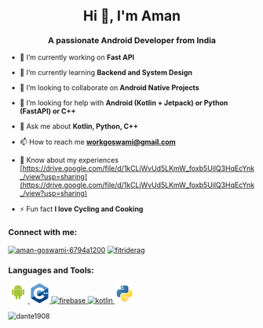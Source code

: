 <h1 align="center">Hi 👋, I'm Aman</h1>
<h3 align="center">A passionate Android Developer from India</h3>

- 🔭 I’m currently working on **Fast API**

- 🌱 I’m currently learning **Backend and System Design**

- 👯 I’m looking to collaborate on **Android Native Projects**

- 🤝 I’m looking for help with **Android (Kotlin + Jetpack) or Python (FastAPI) or C++**

- 💬 Ask me about **Kotlin, Python, C++**

- 📫 How to reach me **workgoswami@gmail.com**

- 📄 Know about my experiences [https://drive.google.com/file/d/1kCLjWvUd5LKmW_foxb5UilQ3HqEcYnk_/view?usp=sharing](https://drive.google.com/file/d/1kCLjWvUd5LKmW_foxb5UilQ3HqEcYnk_/view?usp=sharing)

- ⚡ Fun fact **I love Cycling and Cooking**

<h3 align="left">Connect with me:</h3>
<p align="left">
<a href="https://linkedin.com/in/aman-goswami-6794a1200" target="blank"><img align="center" src="https://raw.githubusercontent.com/rahuldkjain/github-profile-readme-generator/master/src/images/icons/Social/linked-in-alt.svg" alt="aman-goswami-6794a1200" height="30" width="40" /></a>
<a href="https://www.leetcode.com/fitriderag" target="blank"><img align="center" src="https://raw.githubusercontent.com/rahuldkjain/github-profile-readme-generator/master/src/images/icons/Social/leet-code.svg" alt="fitriderag" height="30" width="40" /></a>
</p>

<h3 align="left">Languages and Tools:</h3>
<p align="left"> <a href="https://developer.android.com" target="_blank" rel="noreferrer"> <img src="https://raw.githubusercontent.com/devicons/devicon/master/icons/android/android-original-wordmark.svg" alt="android" width="40" height="40"/> </a> <a href="https://www.w3schools.com/cpp/" target="_blank" rel="noreferrer"> <img src="https://raw.githubusercontent.com/devicons/devicon/master/icons/cplusplus/cplusplus-original.svg" alt="cplusplus" width="40" height="40"/> </a> <a href="https://firebase.google.com/" target="_blank" rel="noreferrer"> <img src="https://www.vectorlogo.zone/logos/firebase/firebase-icon.svg" alt="firebase" width="40" height="40"/> </a> <a href="https://kotlinlang.org" target="_blank" rel="noreferrer"> <img src="https://www.vectorlogo.zone/logos/kotlinlang/kotlinlang-icon.svg" alt="kotlin" width="40" height="40"/> </a> <a href="https://www.python.org" target="_blank" rel="noreferrer"> <img src="https://raw.githubusercontent.com/devicons/devicon/master/icons/python/python-original.svg" alt="python" width="40" height="40"/> </a> </p>

<p><img align="center" src="https://github-readme-stats.vercel.app/api/top-langs?username=dante1908&show_icons=true&locale=en&layout=compact" alt="dante1908" /></p>
